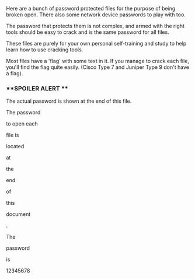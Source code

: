 Here are a bunch of password protected files for the purpose of being broken open. There also some network device passwords to play with too.

The password that protects them is not complex, and armed with the right tools should be easy to crack and is the same password for all files.

These files are purely for your own personal self-training and study to help learn how to use cracking tools.

Most files have a 'flag' with some text in it. If you manage to crack each file, you'll find the flag quite easily.
(Cisco Type 7 and Juniper Type 9 don't have a flag).


### **SPOILER ALERT **


The actual password is shown at the end of this file.


The password


to open each


file is


located


at


the


end


of


this


document


.

The


password


is




12345678
